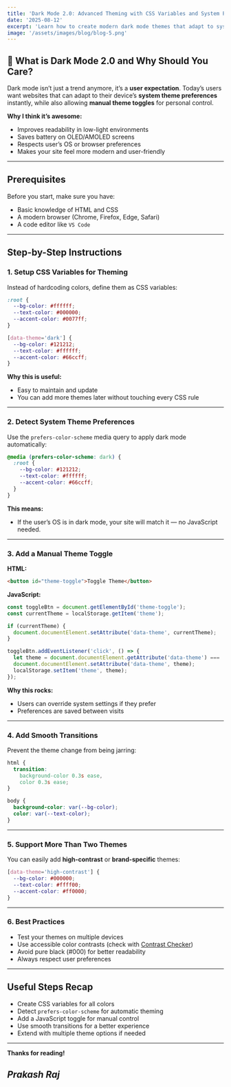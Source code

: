 ```yaml
---
title: 'Dark Mode 2.0: Advanced Theming with CSS Variables and System Preferences'
date: '2025-08-12'
excerpt: 'Learn how to create modern dark mode themes that adapt to system preferences using CSS variables and smooth transitions.'
image: '/assets/images/blog/blog-5.png'
---
```


## 🌙 What is Dark Mode 2.0 and Why Should You Care?

Dark mode isn’t just a trend anymore, it’s a **user expectation**. Today’s users want websites that can adapt to their device’s **system theme preferences** instantly, while also allowing **manual theme toggles** for personal control.

**Why I think it’s awesome:**

- Improves readability in low-light environments
- Saves battery on OLED/AMOLED screens
- Respects user’s OS or browser preferences
- Makes your site feel more modern and user-friendly

---

## Prerequisites

Before you start, make sure you have:

- Basic knowledge of HTML and CSS
- A modern browser (Chrome, Firefox, Edge, Safari)
- A code editor like `VS Code`

---

## Step-by-Step Instructions

### 1. Setup CSS Variables for Theming

Instead of hardcoding colors, define them as CSS variables:

```css
:root {
  --bg-color: #ffffff;
  --text-color: #000000;
  --accent-color: #0077ff;
}

[data-theme='dark'] {
  --bg-color: #121212;
  --text-color: #ffffff;
  --accent-color: #66ccff;
}
```

**Why this is useful:**

- Easy to maintain and update
- You can add more themes later without touching every CSS rule

---

### 2. Detect System Theme Preferences

Use the `prefers-color-scheme` media query to apply dark mode automatically:

```css
@media (prefers-color-scheme: dark) {
  :root {
    --bg-color: #121212;
    --text-color: #ffffff;
    --accent-color: #66ccff;
  }
}
```

**This means:**

- If the user’s OS is in dark mode, your site will match it — no JavaScript needed.

---

### 3. Add a Manual Theme Toggle

**HTML:**

```html
<button id="theme-toggle">Toggle Theme</button>
```

**JavaScript:**

```javascript
const toggleBtn = document.getElementById('theme-toggle');
const currentTheme = localStorage.getItem('theme');

if (currentTheme) {
  document.documentElement.setAttribute('data-theme', currentTheme);
}

toggleBtn.addEventListener('click', () => {
  let theme = document.documentElement.getAttribute('data-theme') === 'dark' ? 'light' : 'dark';
  document.documentElement.setAttribute('data-theme', theme);
  localStorage.setItem('theme', theme);
});
```

**Why this rocks:**

- Users can override system settings if they prefer
- Preferences are saved between visits

---

### 4. Add Smooth Transitions

Prevent the theme change from being jarring:

```css
html {
  transition:
    background-color 0.3s ease,
    color 0.3s ease;
}

body {
  background-color: var(--bg-color);
  color: var(--text-color);
}
```

---

### 5. Support More Than Two Themes

You can easily add **high-contrast** or **brand-specific** themes:

```css
[data-theme='high-contrast'] {
  --bg-color: #000000;
  --text-color: #ffff00;
  --accent-color: #ff0000;
}
```

---

### 6. Best Practices

- Test your themes on multiple devices
- Use accessible color contrasts (check with [Contrast Checker](https://webaim.org/resources/contrastchecker/))
- Avoid pure black (#000) for better readability
- Always respect user preferences

---

## Useful Steps Recap

- Create CSS variables for all colors
- Detect `prefers-color-scheme` for automatic theming
- Add a JavaScript toggle for manual control
- Use smooth transitions for a better experience
- Extend with multiple theme options if needed

---

**Thanks for reading!**

## _**Prakash Raj**_
